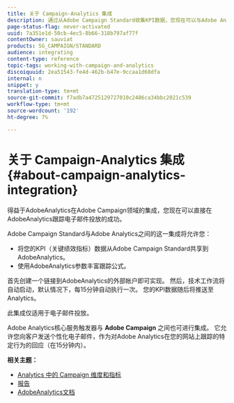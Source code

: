 ```yaml
---
title: 关于 Campaign-Analytics 集成
description: 通过从Adobe Campaign Standard收集KPI数据，您现在可以与Adobe Analytics共享活动数据，以衡量来自Adobe Campaign的电子邮件营销指标。
page-status-flag: never-activated
uuid: 7a351e1d-50cb-4ec5-8b66-318b797af77f
contentOwner: sauviat
products: SG_CAMPAIGN/STANDARD
audience: integrating
content-type: reference
topic-tags: working-with-campaign-and-analytics
discoiquuid: 2ea51543-fe4d-462b-b47e-9ccaa1d68dfa
internal: n
snippet: y
translation-type: tm+mt
source-git-commit: f7adb7a4725129727010c2486ca34bbc2021c539
workflow-type: tm+mt
source-wordcount: '192'
ht-degree: 7%

---
```



# 关于 Campaign-Analytics 集成{#about-campaign-analytics-integration}

得益于AdobeAnalytics在Adobe Campaign领域的集成，您现在可以直接在AdobeAnalytics跟踪电子邮件投放的成功。

Adobe Campaign Standard与Adobe Analytics之间的这一集成将允许您：

* 将您的KPI（关键绩效指标）数据从Adobe Campaign Standard共享到AdobeAnalytics。
* 使用AdobeAnalytics参数丰富跟踪公式。

首先创建一个链接到AdobeAnalytics的外部帐户即可实现。 然后，技术工作流将自动启动，默认情况下，每15分钟自动执行一次。 您的KPI数据随后将推送至Analytics。

此集成仅适用于电子邮件投放。

Adobe Analytics核心服务触发器与 **Adobe Campaign** 之间也可进行集成。 它允许您向客户发送个性化电子邮件，作为对Adobe Analytics在您的网站上跟踪的特定行为的回应（在15分钟内）。

**相关主题：**

* [Analytics 中的 Campaign 维度和指标](../../integrating/using/campaign-dimensions-and-metrics-in-analytics.md)
* [报告](../../reporting/using/about-dynamic-reports.md)
* [AdobeAnalytics文档](https://docs.adobe.com/content/help/en/analytics/integration/adobe-campaign.html)

